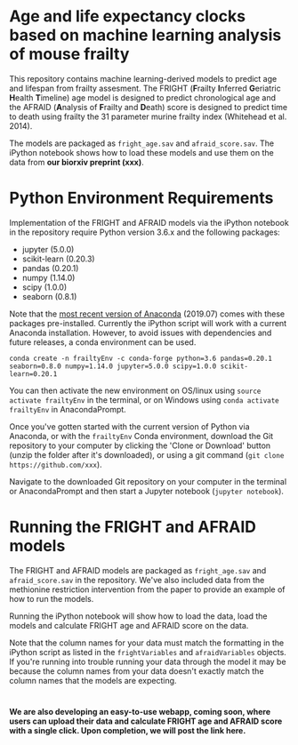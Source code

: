 # Age and life expectancy clocks based on machine learning analysis of mouse frailty

This repository contains machine learning-derived models to predict age and lifespan from frailty assesment. The FRIGHT (**F**railty **I**nferred **G**eriatric **H**ealth **T**imeline) age model is designed to predict chronological age and the AFRAID (**A**nalysis of **F**railty and **D**eath) score is designed to predict time to death using frailty the 31 parameter murine frailty index (Whitehead et al. 2014). 

The models are packaged as `fright_age.sav` and `afraid_score.sav`. The iPython notebook shows how to load these models and use them on the data from **our biorxiv preprint (xxx)**. 

# Python Environment Requirements
Implementation of the FRIGHT and AFRAID models via the iPython notebook in the repository require Python version 3.6.x and the following packages:

- jupyter (5.0.0)
- scikit-learn (0.20.3)
- pandas (0.20.1)
- numpy (1.14.0)
- scipy (1.0.0)
- seaborn (0.8.1)

Note that the [most recent version of Anaconda](https://www.anaconda.com/distribution/) (2019.07) comes with these packages pre-installed. Currently the iPython script will work with a current Anaconda installation. However, to avoid issues with dependencies and future releases, a conda environment can be used.

`conda create -n frailtyEnv -c conda-forge python=3.6 pandas=0.20.1 seaborn=0.8.0 numpy=1.14.0 jupyter=5.0.0 scipy=1.0.0 scikit-learn=0.20.1`

You can then activate the new environment on OS/linux using `source activate frailtyEnv` in the terminal, or on Windows using `conda activate frailtyEnv` in AnacondaPrompt.

Once you've gotten started with the current version of Python via Anaconda, or with the `frailtyEnv` Conda environment, download the Git repository to your computer by clicking the 'Clone or Download' button (unzip the folder after it's downloaded), or using a git command (`git clone https://github.com/xxx`).

Navigate to the downloaded Git repository on your computer in the terminal or AnacondaPrompt and then start a Jupyter notebook (`jupyter notebook`).

# Running the FRIGHT and AFRAID models
The FRIGHT and AFRAID models are packaged as `fright_age.sav` and `afraid_score.sav` in the repository. We've also included data from the methionine restriction intervention from the paper to provide an example of how to run the models. 

Running the iPython notebook will show how to load the data, load the models and calculate FRIGHT age and AFRAID score on the data.

Note that the column names for your data must match the formatting in the iPython script as listed in the `frightVariables` and `afraidVariables` objects. If you're running into trouble running your data through the model it may be because the column names from your data doesn't exactly match the column names that the models are expecting.

#

**We are also developing an easy-to-use webapp, coming soon, where users can upload their data and calculate FRIGHT age and AFRAID score with a single click. Upon completion, we will post the link here.**
